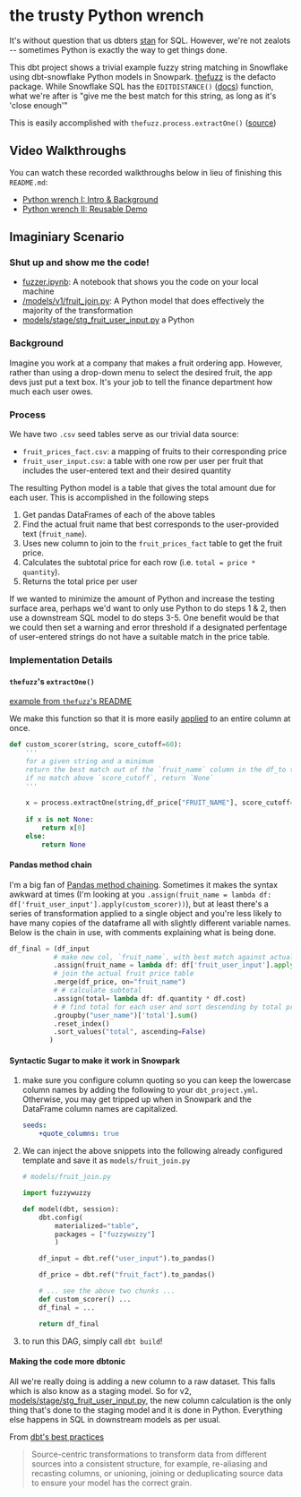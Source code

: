 # the trusty Python wrench

It's without question that us dbters [stan](https://www.urbandictionary.com/define.php?term=Stan) for SQL. However, we're not zealots -- sometimes Python is exactly the way to get things done.

This dbt project shows a trivial example fuzzy string matching in Snowflake using dbt-snowflake Python models in Snowpark. [thefuzz](https://github.com/seatgeek/thefuzz) is the defacto package. While Snowflake SQL has the `EDITDISTANCE()` ([docs](https://docs.snowflake.com/en/sql-reference/functions/editdistance.html)) function, what we're after is "give me the best match for this string, as long as it's 'close enough'"

This is easily accomplished with `thefuzz.process.extractOne()` ([source](https://github.com/seatgeek/thefuzz/blob/791c0bd18c77b4d9911f234c70808dbf24f74152/thefuzz/process.py#L200-L225))


## Video Walkthroughs

You can watch these recorded walkthroughs below in lieu of finishing this `README.md`:
- [Python wrench  I: Intro & Background](https://www.loom.com/share/c1ccc4b6c84740afbe65e2bf81616779)
- [Python wrench  II: Reusable Demo](https://www.loom.com/share/a5ec42aded57469c88d01b589c3d0700)

## Imaginiary Scenario

### Shut up and show me the code!

- [fuzzer.ipynb](fuzzer.ipynb): A notebook that shows you the code on your local machine 
- [/models/v1/fruit_join.py](/models/v1/fruit_join.py): A Python model that does effectively the majority of the transformation
- [models/stage/stg_fruit_user_input.py](models/stage/stg_fruit_user_input.py) a Python


### Background

Imagine you work at a company that makes a fruit ordering app. However, rather than using a drop-down menu to select  the desired fruit, the app devs just put a text box. It's your job to tell the finance department how much each user owes.

### Process

We have two `.csv` seed tables serve as our trivial data source:

- `fruit_prices_fact.csv`: a mapping of fruits to their corresponding price
- `fruit_user_input.csv`: a table with one row per user per fruit that includes the user-entered text and their desired quantity

The resulting Python model is a table that gives the total amount due for each user. This is accomplished in the following steps

1. Get pandas DataFrames of each of the above tables
2. Find the actual fruit name that best corresponds to the user-provided text (`fruit_name`).
3. Uses new column to join to the `fruit_prices_fact` table to get the fruit price.
4. Calculates the subtotal price for each row (i.e. `total = price * quantity`).
5. Returns the total price per user


If we wanted to minimize the amount of Python and increase the testing surface area, perhaps we'd want to only use Python to do steps 1 & 2, then use a downstream SQL model to do steps 3-5. One benefit would be that we could then set a warning and error threshold if a designated perfentage of user-entered strings do not have a suitable match in the price table.

### Implementation Details

#### `thefuzz`'s `extractOne()`

[example from `thefuzz`'s README](https://github.com/seatgeek/thefuzz#process)

We make this function so that it is more easily [applied](https://pandas.pydata.org/docs/reference/api/pandas.DataFrame.apply.html) to an entire column at once.

```py
def custom_scorer(string, score_cutoff=60):
    '''
    for a given string and a minimum
    return the best match out of the `fruit_name` column in the df_to table
    if no match above `score_cutoff`, return `None`
    '''
    
    x = process.extractOne(string,df_price["FRUIT_NAME"], score_cutoff=score_cutoff)
    
    if x is not None:
        return x[0]
    else:
        return None
```


#### Pandas method chain

I'm a big fan of [Pandas method chaining](https://www.loom.com/share/31ab8e5f1018492c800d52a743ac98ee). Sometimes it makes the syntax awkward at times (I'm looking at you `.assign(fruit_name = lambda df: df['fruit_user_input'].apply(custom_scorer))`), but at least there's a series of transformation applied to a single object and you're less likely to have many copies of the dataframe all with slightly different variable names. Below is the chain in use, with comments explaining what is being done.

```py
df_final = (df_input
           # make new col, `fruit_name`, with best match against actual table
           .assign(fruit_name = lambda df: df['fruit_user_input'].apply(custom_scorer))
           # join the actual fruit price table
           .merge(df_price, on="fruit_name")
           # # calculate subtotal
           .assign(total= lambda df: df.quantity * df.cost)
           # # find total for each user and sort descending by total price
           .groupby("user_name")['total'].sum()
           .reset_index()
           .sort_values("total", ascending=False)
          )
```

#### Syntactic Sugar to make it work in Snowpark

1. make sure you configure column quoting so you can keep the lowercase column names by adding the following to your `dbt_project.yml`. Otherwise, you may get tripped up when in Snowpark and the DataFrame column names are capitalized. 
    ```yaml
    seeds:
        +quote_columns: true
    ```
2. We can inject the above snippets into the following already configured template and save it as `models/fruit_join.py`

    ```py
    # models/fruit_join.py

    import fuzzywuzzy

    def model(dbt, session):
        dbt.config(
            materialized="table",
            packages = ["fuzzywuzzy"]
            )

        df_input = dbt.ref("user_input").to_pandas()

        df_price = dbt.ref("fruit_fact").to_pandas()

        # ... see the above two chunks ...
        def custom_scorer() ...
        df_final = ...

        return df_final
    ```
3. to run this DAG, simply call `dbt build`!


#### Making the code more dbtonic

All we're really doing is adding a new column to a raw dataset. This falls which is also know as a staging model. So for v2, [models/stage/stg_fruit_user_input.py](models/stage/stg_fruit_user_input.py), the new column calculation is the only thing that's done to the staging model and it is done in Python. Everything else happens in SQL in downstream models as per usual.


From [dbt's best practices](https://docs.getdbt.com/guides/legacy/best-practices)
> Source-centric transformations to transform data from different sources into a consistent structure, for example, re-aliasing and recasting columns, or unioning, joining or deduplicating source data to ensure your model has the correct grain.
